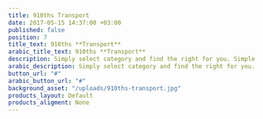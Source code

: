 ```yaml
---
title: 910ths Transport
date: 2017-05-15 14:37:00 +03:00
published: false
position: 7
title_text: 910ths **Transport**
arabic_title_text: 910ths **Transport**
description: Simply select category and find the right for you. Simple as that!
arabic_description: Simply select category and find the right for you. Simple as that!
button_url: "#"
arabic_button_url: "#"
background_asset: "/uploads/910ths-transport.jpg"
products_layout: Default
products_aligment: None
---
```


